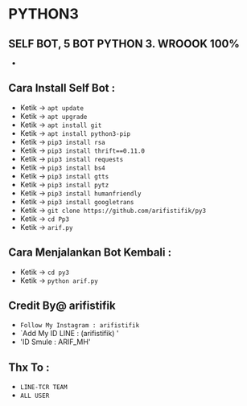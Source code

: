 # PYTHON3
SELF BOT, 5 BOT PYTHON 3. WROOOK 100%
------
-
Cara Install Self Bot :
------
- Ketik -> `apt update`
- Ketik -> `apt upgrade`
- Ketik -> `apt install git`
- Ketik -> `apt install python3-pip`
- Ketik -> `pip3 install rsa`
- Ketik -> `pip3 install thrift==0.11.0`
- Ketik -> `pip3 install requests`
- Ketik -> `pip3 install bs4`
- Ketik -> `pip3 install gtts`
- Ketik -> `pip3 install pytz`
- Ketik -> `pip3 install humanfriendly`
- Ketik -> `pip3 install googletrans`
- Ketik -> `git clone https://github.com/arifistifik/py3`
- Ketik -> `cd Pp3`
- Ketik -> `arif.py`

Cara Menjalankan Bot Kembali :
------
- Ketik -> `cd py3`
- Ketik -> `python arif.py`


Credit By@ arifistifik
------
- `Follow My Instagram : arifistifik`
- `Add My ID LINE : (arifistifik) '
- 'ID Smule : ARIF_MH'

Thx To :
------
- `LINE-TCR TEAM`
- `ALL USER`
